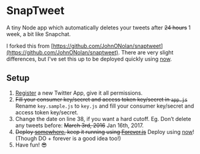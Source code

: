 # SnapTweet

A tiny Node app which automatically deletes your tweets after ~~24 hours~~ 1 week, a bit like Snapchat.

I forked this from [https://github.com/JohnONolan/snaptweet](https://github.com/JohnONolan/snaptweet). There are very slight differences, but I've set this up to be deployed quickly using [now](https://zeit.co/now).

## Setup

1. [Register](https://apps.twitter.com/app/new) a new Twitter App, give it all permissions.
2. ~~Fill your consumer key/secret and access token key/secret in `app.js`~~ Rename `key.sample.js` to `key.js` and fill your consumer key/secret and access token key/secret.
3. Change the date on line 38, if you want a hard cutoff. Eg. Don’t delete any tweets before: ~~March 3rd, 2016~~ Jan 16th, 2017.
4. ~~Deploy [somewhere](https://www.digitalocean.com/), keep it running using [Forever.js](https://github.com/foreverjs/forever)~~ Deploy using [now](https://zeit.co/now)! (Though DO + forever is a good idea too!)
5. Have fun! 😎
